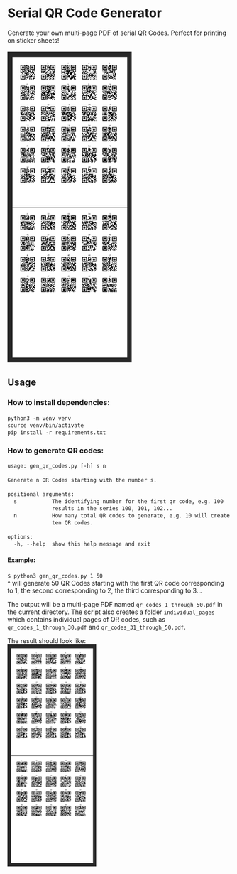 #  Serial QR Code Generator

Generate your own multi-page PDF of serial QR Codes. Perfect for printing on sticker sheets!
<br><br>
<img alt="one page of QR codes" src="multi-page-teaser.png" height="700"/>

## Usage
### How to install dependencies:
```
python3 -m venv venv
source venv/bin/activate
pip install -r requirements.txt
```

### How to generate QR codes:
```
usage: gen_qr_codes.py [-h] s n

Generate n QR Codes starting with the number s.

positional arguments:
  s           The identifying number for the first qr code, e.g. 100
              results in the series 100, 101, 102...
  n           How many total QR codes to generate, e.g. 10 will create
              ten QR codes.

options:
  -h, --help  show this help message and exit
```

#### Example:
`$ python3 gen_qr_codes.py 1 50` <br>
^ will generate 50 QR Codes starting with the first QR code corresponding to 1, 
the second corresponding to 2, the third corresponding to 3...

The output will be a multi-page PDF named `qr_codes_1_through_50.pdf` in the current directory.
The script also creates a folder `individual_pages` which contains individual pages of QR codes,
such as `qr_codes_1_through_30.pdf` and `qr_codes_31_through_50.pdf`.

The result should look like: <br>
<img alt="two pages of QR codes" src="multi-page-teaser.png" height="500"/>

